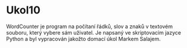 # Ukol10
WordCounter je program na počítaní řádků, slov a znaků v textovém souboru, který vybere sám uživatel.
Je napsaný ve skriptovacím jazyce Python a byl vypracován jakožto domací úkol Markem Salajem.
